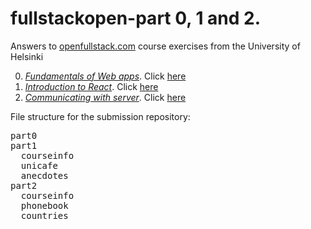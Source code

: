 # fullstackopen-part 0, 1 and 2.

Answers to [openfullstack.com](https://fullstackopen.com) course exercises from the University of Helsinki

0. [_Fundamentals of Web apps_](https://fullstackopen.com/en/part0). Click [here](part0)
1. [_Introduction to React_](https://fullstackopen.com/en/part1). Click [here](part1)
2. [_Communicating with server_](https://fullstackopen.com/en/part2). Click [here](part2)

File structure for the submission repository:

<pre>
part0
part1
  courseinfo
  unicafe
  anecdotes
part2
  courseinfo
  phonebook
  countries
</pre>
